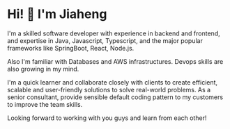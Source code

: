 # Hi! 👋 I'm Jiaheng

I'm a skilled software developer with experience in backend and frontend, and expertise in Java, Javascript, Typescript,
and the major popular frameworks like SpringBoot, React, Node.js. 

Also I'm familiar with Databases and AWS infrastructures. Devops skills are also growing in my mind.

I'm a quick learner and collaborate closely with clients to create efficient, scalable and user-friendly solutions to solve
real-world problems.
As a senior consultant, provide sensible default coding pattern to my customers to improve the team skills.

Looking forward to working with you guys and learn from each other!
